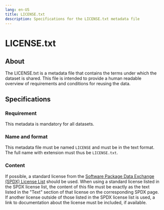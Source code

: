 ```yaml
---
lang: en-US
title: LICENSE.txt
description: Specifications for the LICENSE.txt metadata file
---
```


# LICENSE.txt

## About

The LICENSE.txt is a metadata file that contains the terms under which the dataset is shared. This file is intended to provide a human readable overview of
requirements and conditions for reusing the data.

## Specifications

### Requirement

This metadata is mandatory for all datasets.

### Name and format

This metadata file must be named `LICENSE` and must be in the text format. The full name with extension must thus be `LICENSE.txt`.

### Content

If possible, a standard license from the [Software Package Data Exchange (SPDX) License List](https://spdx.org/licenses/) should be used.
When using a standard license listed in the SPDX license list, the content of this file must be exactly as the text listed in the "Text" section
of that license on the corresponding SPDX page. If another license outside of those listed in the SPDX license list is used, a link to
documentation about the license must be included, if available.
